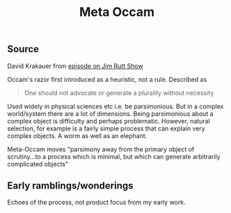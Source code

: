 ﻿---
backlinks:
- title: Concepts
  url: /memex/sense/concepts/concepts.html
title: Meta Occam
---
## Source 

David Krakauer from [episode on Jim Rutt Show](https://jimruttshow.blubrry.net/the-jim-rutt-show-transcripts/transcript-of-ep-192-david-krakauer-on-science-complexity-and-ai/)

Occam's razor first introduced as a heuristic, not a rule. Described as 

> One should not advocate or generate a plurality without necessity

Used widely in physical sciences etc i.e. be parsimonious. But in a complex world/system there are a lot of dimensions. Being parsimonious about a complex object is difficulty and perhaps problematic. However, natural selection, for example is a fairly simple process that can explain very complex objects. A worm as well as an elephant.

Meta-Occam moves "parsimony away from the primary object of scrutiny...to a process which is minimal, but which can generate arbitrarily complicated objects"

## Early ramblings/wonderings

Echoes of the process, not product focus from my early work.